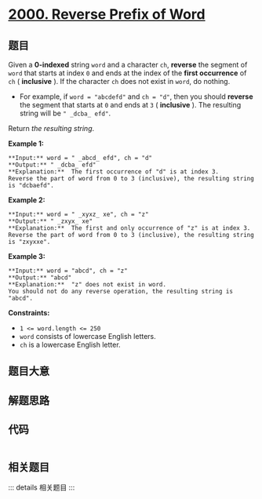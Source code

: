 # [2000. Reverse Prefix of Word](https://leetcode.com/problems/reverse-prefix-of-word)

## 题目

Given a **0-indexed** string `word` and a character `ch`, **reverse** the
segment of `word` that starts at index `0` and ends at the index of the
**first occurrence** of `ch` ( **inclusive** ). If the character `ch` does not
exist in `word`, do nothing.

  * For example, if `word = "abcdefd"` and `ch = "d"`, then you should **reverse** the segment that starts at `0` and ends at `3` ( **inclusive** ). The resulting string will be `" _dcba_ efd"`.

Return _the resulting string_.



**Example 1:**

    
    
    **Input:** word = " _abcd_ efd", ch = "d"
    **Output:** " _dcba_ efd"
    **Explanation:**  The first occurrence of "d" is at index 3. 
    Reverse the part of word from 0 to 3 (inclusive), the resulting string is "dcbaefd".
    

**Example 2:**

    
    
    **Input:** word = " _xyxz_ xe", ch = "z"
    **Output:** " _zxyx_ xe"
    **Explanation:**  The first and only occurrence of "z" is at index 3.
    Reverse the part of word from 0 to 3 (inclusive), the resulting string is "zxyxxe".
    

**Example 3:**

    
    
    **Input:** word = "abcd", ch = "z"
    **Output:** "abcd"
    **Explanation:**  "z" does not exist in word.
    You should not do any reverse operation, the resulting string is "abcd".
    



**Constraints:**

  * `1 <= word.length <= 250`
  * `word` consists of lowercase English letters.
  * `ch` is a lowercase English letter.


## 题目大意

## 解题思路

## 代码

```javascript

```

## 相关题目

::: details 相关题目
:::

